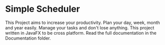 # Simple Scheduler
This Project aims to increase your productivity. Plan your day, week, month and year easily. Manage your tasks and don't lose anything. This project written in JavaFX to be cross platform.
Read the full documentation in the Documentation folder.

